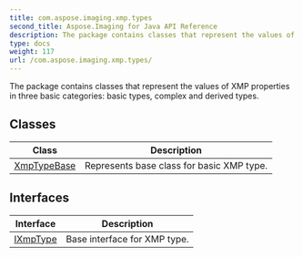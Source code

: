 ```yaml
---
title: com.aspose.imaging.xmp.types
second_title: Aspose.Imaging for Java API Reference
description: The package contains classes that represent the values of XMP properties in three basic categories basic types complex and derived types.
type: docs
weight: 117
url: /com.aspose.imaging.xmp.types/
---
```


The package contains classes that represent the values of XMP properties in three basic categories: basic types, complex and derived types.


## Classes

| Class | Description |
| --- | --- |
| [XmpTypeBase](../com.aspose.imaging.xmp.types/xmptypebase) | Represents base class for basic XMP type. |

## Interfaces

| Interface | Description |
| --- | --- |
| [IXmpType](../com.aspose.imaging.xmp.types/ixmptype) | Base interface for XMP type. |

